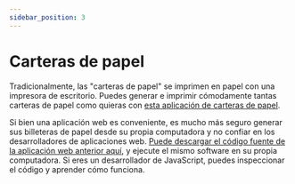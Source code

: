 ```yaml
---
sidebar_position: 3
---
```


# Carteras de papel

Tradicionalmente, las "carteras de papel" se imprimen en papel con una impresora de escritorio. Puedes generar e imprimir cómodamente tantas carteras de papel como quieras con [esta aplicación de carteras de papel](https://paperwallet.fullstack.cash/).

Si bien una aplicación web es conveniente, es mucho más seguro generar sus billeteras de papel desde su propia computadora y no confiar en los desarrolladores de aplicaciones web. [Puede descargar el código fuente de la aplicación web anterior aquí](https://github.com/Permissionless-Software-Foundation/paper-wallet), y ejecute el mismo software en su propia computadora. Si eres un desarrollador de JavaScript, puedes inspeccionar el código y aprender cómo funciona.
